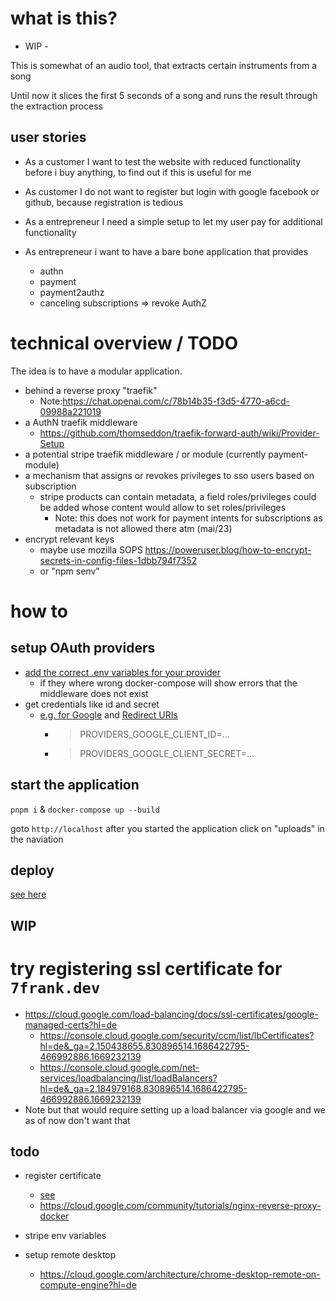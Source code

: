 # what is this?

- WIP -

This is somewhat of an audio tool, that extracts certain instruments from a song

Until now it slices the first 5 seconds of a song and runs the result through the extraction process

## user stories

- As a customer I want to test the website with reduced functionality before i buy anything, to find out if this is useful for me

- As customer I do not want to register but login with google facebook or github, because registration is tedious
- As a entrepreneur I need a simple setup to let my user pay for additional functionality
- As entrepreneur i want to have a bare bone application that provides
  - authn
  - payment
  - payment2authz
  - canceling subscriptions => revoke AuthZ

# technical overview / TODO

The idea is to have a modular application.

- behind a reverse proxy "traefik"
  - Note:https://chat.openai.com/c/78b14b35-f3d5-4770-a6cd-09988a221019
- a AuthN traefik middleware
  - https://github.com/thomseddon/traefik-forward-auth/wiki/Provider-Setup
- a potential stripe traefik middleware / or module (currently payment-module)
- a mechanism that assigns or revokes privileges to sso users based on subscription
  - stripe products can contain metadata, a field roles/privileges could be added whose content would allow to set roles/privileges
    - Note: this does not work for payment intents for subscriptions as metadata is not allowed there atm (mai/23)
- encrypt relevant keys
  - maybe use mozilla SOPS https://poweruser.blog/how-to-encrypt-secrets-in-config-files-1dbb794f7352
  - or "npm senv"

# how to

## setup OAuth providers

- [add the correct .env variables for your provider](https://hub.docker.com/r/thomseddon/traefik-forward-auth#configuration)
  - if they where wrong docker-compose will show errors that the middleware does not exist
- get credentials like id and secret
  - [e.g. for Google](https://github.com/thomseddon/traefik-forward-auth/wiki/Provider-Setup) and [Redirect URIs](https://github.com/thomseddon/traefik-forward-auth/wiki/Provider-Setup#redirect-uris)
    - > PROVIDERS_GOOGLE_CLIENT_ID=...
    - > PROVIDERS_GOOGLE_CLIENT_SECRET=...

## start the application

`pnpm i` & `docker-compose up --build`

goto `http://localhost` after you started the application
click on "uploads" in the naviation

## deploy

[see here](./Deploy.md)

## WIP

# try registering ssl certificate for `7frank.dev `

- https://cloud.google.com/load-balancing/docs/ssl-certificates/google-managed-certs?hl=de
  - https://console.cloud.google.com/security/ccm/list/lbCertificates?hl=de&_ga=2.150438655.830896514.1686422795-466992886.1669232139
  - https://console.cloud.google.com/net-services/loadbalancing/list/loadBalancers?hl=de&_ga=2.184979168.830896514.1686422795-466992886.1669232139
- Note but that would require setting up a load balancer via google and we as of now don't want that

## todo

- register certificate
  - [see](/home/freimann/Projects/ai-book/provision-wordpress-on-aws.md)
  - https://cloud.google.com/community/tutorials/nginx-reverse-proxy-docker
- stripe env variables

- setup remote desktop
  - https://cloud.google.com/architecture/chrome-desktop-remote-on-compute-engine?hl=de
